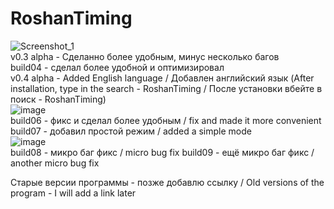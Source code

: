 # RoshanTiming
![Screenshot_1](https://user-images.githubusercontent.com/78825842/153751479-c36e2ab8-ee45-4b48-94db-98534101f72d.png)  
v0.3 alpha - Сделанно более удобным, минус несколько багов  
build04 - сделал более удобной и оптимизировал    
v0.4 alpha - Added English language / Добавлен английский язык  (After installation, type in the search - RoshanTiming / После установки вбейте в поиск - RoshanTiming)  
![image](https://user-images.githubusercontent.com/78825842/149057516-8798be70-a5f8-45fb-8f65-4bdd91c1406e.png)  
build06 - фикс и сделал более удобным / fix and made it more convenient   
build07 - добавил простой режим / added a simple mode  
![image](https://user-images.githubusercontent.com/78825842/133939179-8c609a67-6a81-483c-80a1-857856e057ca.png)  
build08 - микро баг фикс / micro bug fix
build09 - ещё микро баг фикс / another micro bug fix

Старые версии программы - позже добавлю ссылку / Old versions of the program - I will add a link later

